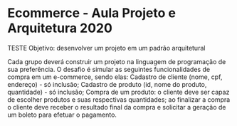 # Ecommerce - Aula Projeto e Arquitetura 2020

TESTE
Objetivo: desenvolver um projeto em um padrão arquitetural

Cada grupo deverá construir um projeto na linguagem de programação de sua preferência.
O desafio é simular as seguintes funcionalidades de compra em um e-commerce, sendo elas:
Cadastro de cliente (nome, cpf, endereço) - só inclusão;
Cadastro de produto (id, nome do produto, quantidade) - só inclusão;
Compra de um produto:
o cliente deve ser capaz de escolher produtos e suas respectivas quantidades;
ao finalizar a compra o cliente deve receber o resultado final da compra e solicitar a geração de um boleto para efetuar o pagamento.
